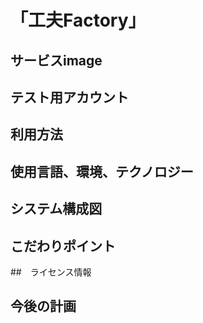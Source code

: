 # 「工夫Factory」
## サービスimage
## テスト用アカウント
## 利用方法
## 使用言語、環境、テクノロジー
## システム構成図
## こだわりポイント
##　ライセンス情報
## 今後の計画


